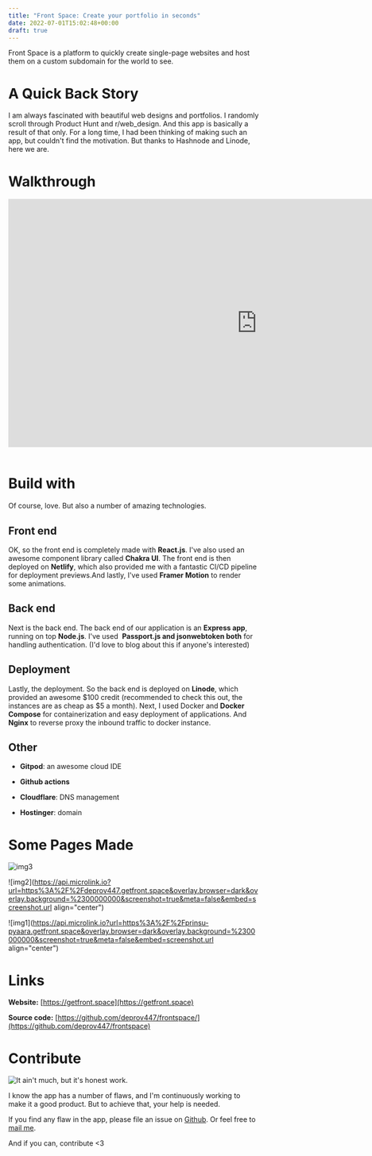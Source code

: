```yaml
---
title: "Front Space: Create your portfolio in seconds"
date: 2022-07-01T15:02:48+00:00
draft: true
---
```


Front Space is a platform to quickly create single-page websites and host them on a custom subdomain for the world to see. 

# A Quick Back Story

I am always fascinated with beautiful web designs and portfolios. I randomly scroll through Product Hunt and r/web_design. And this app is basically a result of that only. For a long time, I had been thinking of making such an app, but couldn't find the motivation. But thanks to Hashnode and Linode, here we are.

# Walkthrough

<div style=" width:100px"><iframe src="https://frontspace.trainn.co/share/yzX4g9NRYP4oJDCPRFC5pQ/embed?autoplay=false" frameborder="0" webkitallowfullscreen mozallowfullscreen allowfullscreen allow="autoplay; fullscreen" style="width:1000px; height: 500px"></iframe></div>
<br/>

# Build with

Of course, love. But also a number of amazing technologies.

## Front end

OK, so the front end is completely made with **React.js**. I've also used an awesome component library called **Chakra UI**. The front end is then deployed on **Netlify**, which also provided me with a fantastic CI/CD pipeline for deployment previews.And lastly, I've used **Framer Motion** to render some animations.

## Back end

Next is the back end. The back end of our application is an **Express app**, running on top **Node.js**. I've used  **Passport.js and jsonwebtoken both** for handling authentication. (I'd love to blog about this if anyone's interested)

## Deployment

Lastly, the deployment. So the back end is deployed on **Linode**, which provided an awesome $100 credit (recommended to check this out, the instances are as cheap as $5 a month). Next, I used Docker and **Docker Compose** for containerization and easy deployment of applications. And **Nginx** to reverse proxy the inbound traffic to docker instance.

## Other

- **Gitpod**: an awesome cloud IDE

- **Github actions**

- **Cloudflare**: DNS management

- **Hostinger**: domain

# Some Pages Made

![img3](https://api.microlink.io?url=https%3A%2F%2Fhimniz.getfront.space&overlay.browser=dark&overlay.background=%2300000000&screenshot=true&meta=false&embed=screenshot.url)

![img2](https://api.microlink.io?url=https%3A%2F%2Fdeprov447.getfront.space&overlay.browser=dark&overlay.background=%2300000000&screenshot=true&meta=false&embed=screenshot.url align="center")

![img1](https://api.microlink.io?url=https%3A%2F%2Fprinsu-pyaara.getfront.space&overlay.browser=dark&overlay.background=%2300000000&screenshot=true&meta=false&embed=screenshot.url align="center")

# Links

**Website:** [https://getfront.space](https://getfront.space)

**Source code:** [https://github.com/deprov447/frontspace/](https://github.com/deprov447/frontspace)

# Contribute

![It ain't much, but it's honest work.](https://i.imgur.com/OwvD1q6.jpg)

I know the app has a number of flaws, and I'm continuously working to make it a good product. But to achieve that, your help is needed. 

If you find any flaw in the app, please file an issue on [Github](https://github.com/deprov447/frontspace/issues/new/choose). Or feel free to [mail me](mailto:deprov447+frontspace.protonmail.com). 

And if you can, contribute <3
